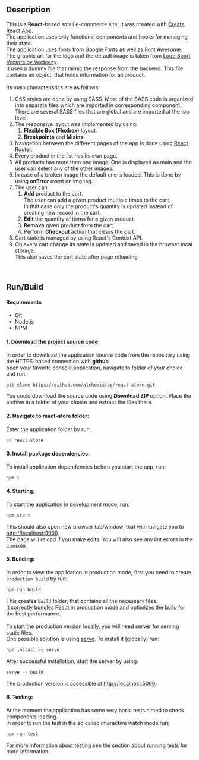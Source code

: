 ## Description
This is a **React**-based small e-commerce site. It was created with [Create React App](https://github.com/facebook/create-react-app).<br />
The application uses only functional components and hooks for managing their state.<br />
The application uses fonts from [Google Fonts](https://fonts.google.com/) as well as [Font Awesome](https://fontawesome.com/).<br />
The graphic art for the logo and the default image is taken from [Logo Sport Vectors by Vecteezy](https://www.vecteezy.com/free-vector/logo-sport).<br />
It uses a dummy file that mimic the response from the backend. This file contains an object, that holds information for all product.<br />
<br />
Its main characteristics are as follows:<br />
1. CSS styles are done by using SASS. Most of the SASS code is organized into separate files which are imported in corresponding component.<br />There are several SASS files that are global and are imported at the top level.
2. The responsive layout was implemented by using:
   1. **Flexible Box (Flexbox)** layout.<br />
   2. **Breakpoints** and **Mixins**
3. Navigation between the different pages of the app is done using [React Router](https://reacttraining.com/react-router/web/guides/quick-start).<br />
4. Every product in the list has its own page.<br />
5. All products has more then one image. One is displayed as main and the user can select any of the other images.<br />
6. In case of a broken image the default one is loaded. This is done by using **onError** event on img tag.<br />
7. The user can:<br /> 
   1. **Add** product to the cart.<br /> The user can add a given product multiple times to the cart.<br /> In that case only the product's quantity is updated instead of creating new record in the cart.<br />
   2. **Edit** the quantity of items for a given product.<br />
   3. **Remove** given product from the cart.<br />
   4. Perform **Checkout** action that clears the cart.<br />
8. Cart state is managed by using React's Context API.<br />
9. On every cart change its state is updated and saved in the browser local storage.<br /> This also saves the cart state after page reloading.<br />
<br />

## Run/Build

#### Requirements
* Git<br />
* Node.js<br />
* NPM<br />


#### 1\. Download the project source code:
In order to download the application source code from the repository using the HTTPS-based connection with **github** <br/> 
open your favorite console application, navigate to folder of your choice and run:
```bash
git clone https://github.com/alchemistbg/react-store.git
```
You could download the source code using **Download ZIP** option. Place the archive in a folder of your choice and extract the files there.

#### 2\. Navigate to **react-store** folder:
Enter the application folder by run:
```bash
cd react-store
```

#### 3\. Install package dependencies:
To install application dependencies before you start the app, run:<br />
```bash
npm i
```

#### 4\. Starting:
To start the application in development mode, run:<br />
```bash
npm start
```
This should also open new browser tab/window, that will navigate you to [http://localhost:3000](http://localhost:3000).<br />
The page will reload if you make edits. You will also see any lint errors in the console.

#### 5\. Building:
In order to view the application in production mode, first you need to create `production build` by run:
```bash
npm run build
```
This creates `build` folder, that contains all the necessary files.<br />
It correctly bundles React in production mode and optimizes the build for the best performance.<br />
<br />
To start the production version locally, you will need server for serving static files.<br />
One possible solution is using [serve](https://github.com/zeit/serve). To install it (globally) run:
```bash
npm install -g serve
```
After successful installation, start the server by using:
```bash
serve -s build
```
The production version is accessible at [http://localhost:5000](http://localhost:5000).

#### 6\. Testing:
At the moment the application has some very basic tests aimed to check components loading.<br/>
In order to run the test in the so called interactive watch mode run:
```bash
npm run test
```
For more information about testing see the section about [running tests](https://facebook.github.io/create-react-app/docs/running-tests) for more information.
